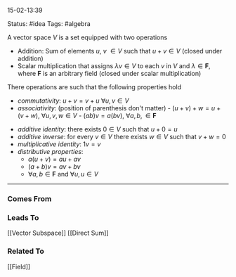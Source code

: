 15-02-13:39

Status: #idea
Tags: #algebra

A vector space $V$ is a set equipped with two operations

-  Addition: Sum of elements $u$, $v$ $\in V$ such that $u + v \in V$ (closed under addition)
- Scalar multiplication that assigns $\lambda v \in V$ to each $v$ in $V$ and $\lambda \in \mathbf{F}$, where $\mathbf{F}$ is an arbitrary field (closed under scalar multiplication)

There operations are such that the following properties hold

- *commutativity*:  $u + v = v + u$  $\forall u, v \in V$ 
- *associativity*: (position of parenthesis don't matter)
	  - $(u+v)+w = u+(v+w)$,  $\forall u, v, w \in V$
	  - $(ab)v = a(bv)$,  $\forall a, b, \in \mathbf{F}$
* *additive identity*: there exists $0 \in V$ such that $u + 0 = u$
* *additive inverse*: for every $v\in V$ there exists $w \in V$ such that $v + w = 0$
* *multiplicative identity*: $1v = v$
* *distributive properties*:
    - $a(u + v) = au + av$
    - $(a+b)v = av + bv$ 
    - $\forall a, b \in \mathbf{F}$ and $\forall u, u \in V$
	
---


### Comes From

### Leads To

[[Vector Subspace]]
[[Direct Sum]]

### Related To

[[Field]]